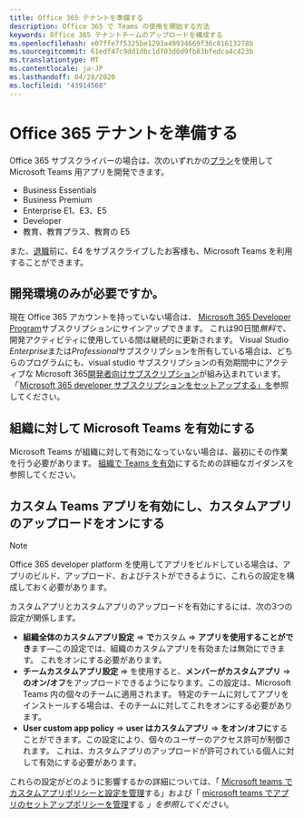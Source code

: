 ```yaml
---
title: Office 365 テナントを準備する
description: Office 365 で Teams の使用を開始する方法
keywords: Office 365 テナントチームのアップロードを構成する
ms.openlocfilehash: e07ffe7f5325be1293a49934669f36c81613278b
ms.sourcegitcommit: 61edf47c9dd1dbc1df03d0d9fb83bfedca4c423b
ms.translationtype: MT
ms.contentlocale: ja-JP
ms.lasthandoff: 04/28/2020
ms.locfileid: "43914568"
---
```

# <a name="prepare-your-office-365-tenant"></a>Office 365 テナントを準備する

Office 365 サブスクライバーの場合は、次のいずれかの[プラン](https://products.office.com/business/compare-more-office-365-for-business-plans)を使用して Microsoft Teams 用アプリを開発できます。

* Business Essentials
* Business Premium
* Enterprise E1、E3、E5
* Developer
* 教育、教育プラス、教育の E5

また、[退職](https://support.office.com//article/important-information-for-office-365-enterprise-e4-customers-f9572348-43a2-43fa-a3d8-3b6c9c042147)前に、E4 をサブスクライブしたお客様も、Microsoft Teams を利用することができます。

## <a name="just-need-a-development-environment"></a>開発環境のみが必要ですか。

現在 Office 365 アカウントを持っていない場合は、 [Microsoft 365 Developer Program](https://developer.microsoft.com/microsoft-365/dev-program)サブスクリプションにサインアップできます。 これは90日間*無料*で、開発アクティビティに使用している間は継続的に更新されます。 Visual Studio *Enterprise*または*Professional*サブスクリプションを所有している場合は、どちらのプログラムにも、visual studio サブスクリプションの有効期間中にアクティブな Microsoft 365[開発者向けサブスクリプション](https://aka.ms/MyVisualStudioBenefits)が組み込まれています。 *「* [Microsoft 365 developer サブスクリプションをセットアップする」を](https://docs.microsoft.com/office/developer-program/office-365-developer-program-get-started)参照してください。

## <a name="enable-microsoft-teams-for-your-organization"></a>組織に対して Microsoft Teams を有効にする

Microsoft Teams が組織に対して有効になっていない場合は、最初にその作業を行う必要があります。 [組織で Teams を有効](https://docs.microsoft.com/microsoftteams/enable-features-office-365)にするための詳細なガイダンスを参照してください。

## <a name="enable-custom-teams-apps-and-turn-on-custom-app-uploading"></a>カスタム Teams アプリを有効にし、カスタムアプリのアップロードをオンにする

> [!Note] 
> Office 365 developer platform を使用してアプリをビルドしている場合は、アプリのビルド、アップロード、およびテストができるように、これらの設定を構成しておく必要があります。

カスタムアプリとカスタムアプリのアップロードを有効にするには、次の3つの設定が関係します。

* **組織全体のカスタムアプリ設定** => **で**カスタム => **アプリを使用することができ**ます—この設定では、組織のカスタムアプリを有効または無効にできます。 これをオンにする必要があります。 
* **チームカスタムアプリ設定** => を使用すると、**メンバーがカスタムアプリ** => **のオン/オフ**をアップロードできるようになります。この設定は、Microsoft Teams 内の個々のチームに適用されます。 特定のチームに対してアプリをインストールする場合は、そのチームに対してこれをオンにする必要があります。
* **User custom app policy** => **user はカスタムアプリ** => **をオン/オフに**することができます。この設定により、個々のユーザーのアクセス許可が制御されます。 これは、カスタムアプリのアップロードが許可されている個人に対して有効にする必要があります。

これらの設定がどのように影響するかの詳細については、「 [Microsoft teams でカスタムアプリポリシーと設定を管理](https://docs.microsoft.com/microsoftteams/teams-custom-app-policies-and-settings)する」および「 [microsoft teams でアプリのセットアップポリシーを管理](https://docs.microsoft.com/microsoftteams/teams-app-setup-policies)する *」を参照してください*。
